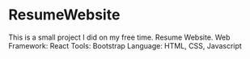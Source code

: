 # ResumeWebsite
This is a small project I did on my free time. Resume Website.
Web Framework: React
Tools: Bootstrap
Language: HTML, CSS, Javascript
